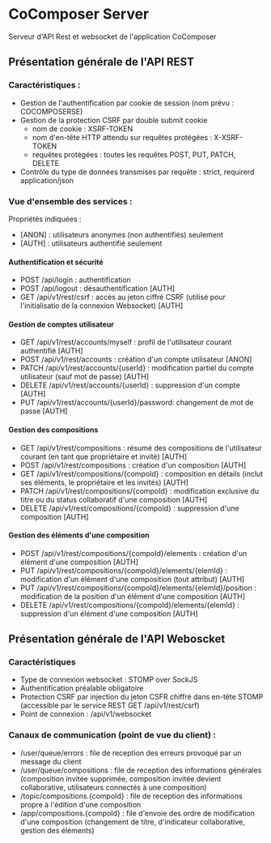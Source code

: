 # CoComposer Server
Serveur d'API Rest et websocket de l'application CoComposer

## Présentation générale de l'API REST

### Caractéristiques :

- Gestion de l'authentification par cookie de session (nom prévu : COCOMPOSERSE)
- Gestion de la protection CSRF par double submit cookie 
  - nom de cookie : XSRF-TOKEN
  - nom d'en-tête HTTP attendu sur requêtes protégées : X-XSRF-TOKEN
  - requêtes protégées : toutes les requêtes POST, PUT, PATCH, DELETE
- Contrôle du type de données transmises par requête : strict, requirerd application/json

### Vue d'ensemble des services :

Propriétés indiquées :

- [ANON] : utilisateurs anonymes (non authentifiés) seulement
- [AUTH] : utilisateurs authentifié seulement

#### Authentification et sécurité

- POST /api/login : authentification
- POST /api/logout : désauthentification [AUTH]
- GET /api/v1/rest/csrf : accès au jeton ciffré CSRF (utilisé pour l'initialisatio de la connexion Websocket) [AUTH]

#### Gestion de comptes utilisateur

- GET /api/v1/rest/accounts/myself : profil de l'utilisateur courant authentifié [AUTH]
- POST /api/v1/rest/accounts : création d'un compte utilisateur [ANON]
- PATCH /api/v1/rest/accounts/{userId} : modification partiel du compte utilisateur (sauf mot de passe) [AUTH]
- DELETE /api/v1/rest/accounts/{userId} : suppression d'un compte [AUTH]
- PUT /api/v1/rest/accounts/{userId}/password: changement de mot de passe [AUTH]

#### Gestion des compositions

- GET /api/v1/rest/compositions : résumé des compositions de l'utilisateur courant (en tant que propriétaire et invité) [AUTH]
- POST /api/v1/rest/compositions : création d'un composition [AUTH]
- GET /api/v1/rest/compositions/{compoId} : composition en détails (inclut ses éléments, le propriétaire et les invités) [AUTH]
- PATCH /api/v1/rest/compositions/{compoId} : modification exclusive du titre ou du status collaboratif d'une composition [AUTH]
- DELETE /api/v1/rest/compositions/{compoId} : suppression d'une composition [AUTH]

#### Gestion des éléments d'une composition
- POST /api/v1/rest/compositions/{compoId}/elements : création d'un élément d'une composition [AUTH]
- PUT /api/v1/rest/compositions/{compoId}/elements/{elemId} : modification d'un élément d'une composition (tout attribut) [AUTH]
- PUT /api/v1/rest/compositions/{compoId}/elements/{elemId}/position : modification de la position d'un élément d'une composition [AUTH]
- DELETE /api/v1/rest/compositions/{compoId}/elements/{elemId} : suppression d'un élément d'une composition [AUTH]

## Présentation générale de l'API Weboscket

### Caractéristiques

- Type de connexion websocket : STOMP over SockJS
- Authentification préalable obligatoire
- Protection CSRF par injection du jeton CSFR chiffré dans en-tête STOMP (accessible par le service REST GET /api/v1/rest/csrf)
- Point de connexion : /api/v1/websocket

### Canaux de communication (point de vue du client) :

- /user/queue/errors : file de reception des erreurs provoqué par un message du client
- /user/queue/compositions : file de reception des informations générales (composition invitée supprimée, composition invitée devient collaborative, utilisateurs connectés à une composition)
- /topic/compositions.{compoId} : file de reception des informations propre à l'édition d'une composition
- /app/compositions.{compoId} : file d'envoie des ordre de modification d'une composition (changement de titre, d'indicateur collaborative, gestion des éléments)
